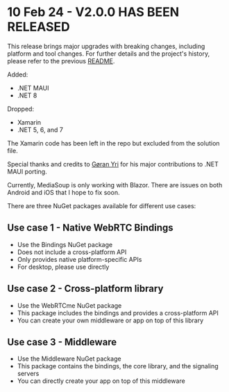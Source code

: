 # 10 Feb 24 - V2.0.0 HAS BEEN RELEASED
This release brings major upgrades with breaking changes, including platform and tool changes. For further details and the project's history, please refer to the previous [README](https://github.com/melihercan/WebRTCme/blob/master/README_V1.md). 

Added: 
- .NET MAUI 
- .NET 8 

Dropped: 
- Xamarin 
- .NET 5, 6, and 7 

The Xamarin code has been left in the repo but excluded from the solution file. 

Special thanks and credits to [Gøran Yri](https://github.com/EagleDelux) for his major contributions to .NET MAUI porting. 

Currently, MediaSoup is only working with Blazor. There are issues on both Android and iOS that I hope to fix soon.


There are three NuGet packages available for different use cases: 

## Use case 1 - Native WebRTC Bindings
- Use the Bindings NuGet package
- Does not include a cross-platform API
- Only provides native platform-specific APIs
- For desktop, please use directly

## Use case 2 - Cross-platform library 
- Use the WebRTCme NuGet package
- This package includes the bindings and provides a cross-platform API
- You can create your own middleware or app on top of this library 

## Use case 3 - Middleware
- Use the Middleware NuGet package
- This package contains the bindings, the core library, and the signaling servers
- You can directly create your app on top of this middleware


